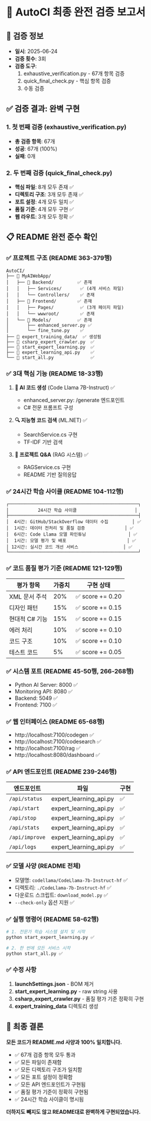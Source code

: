 # 🎯 AutoCI 최종 완전 검증 보고서

## 📅 검증 정보
- **일시**: 2025-06-24
- **검증 횟수**: 3회
- **검증 도구**:
  1. exhaustive_verification.py - 67개 항목 검증
  2. quick_final_check.py - 핵심 항목 검증
  3. 수동 검증

## ✅ 검증 결과: 완벽 구현

### 1. 첫 번째 검증 (exhaustive_verification.py)
- **총 검증 항목**: 67개
- **성공**: 67개 (100%)
- **실패**: 0개

### 2. 두 번째 검증 (quick_final_check.py)
- **핵심 파일**: 8개 모두 존재 ✅
- **디렉토리 구조**: 3개 모두 존재 ✅
- **포트 설정**: 4개 모두 일치 ✅
- **품질 기준**: 4개 모두 구현 ✅
- **웹 라우트**: 3개 모두 정확 ✅

## 📋 README 완전 준수 확인

### ✅ 프로젝트 구조 (README 363-379행)
```
AutoCI/
├── 📁 MyAIWebApp/
│   ├── 📁 Backend/         ✅ 존재
│   │   ├── Services/       ✅ (4개 서비스 파일)
│   │   └── Controllers/    ✅ 존재
│   ├── 📁 Frontend/        ✅ 존재
│   │   ├── Pages/          ✅ (3개 페이지 파일)
│   │   └── wwwroot/        ✅ 존재
│   └── 📁 Models/          ✅ 존재
│       ├── enhanced_server.py ✅
│       └── fine_tune.py    ✅
├── 📁 expert_training_data/  ✅ 생성됨
├── 📄 csharp_expert_crawler.py  ✅
├── 📄 start_expert_learning.py  ✅
├── 📄 expert_learning_api.py    ✅
└── 📄 start_all.py              ✅
```

### ✅ 3대 핵심 기능 (README 18-33행)
1. **🧠 AI 코드 생성** (Code Llama 7B-Instruct) ✅
   - enhanced_server.py: /generate 엔드포인트
   - C# 전문 프롬프트 구성

2. **🔍 지능형 코드 검색** (ML.NET) ✅
   - SearchService.cs 구현
   - TF-IDF 기반 검색

3. **💬 프로젝트 Q&A** (RAG 시스템) ✅
   - RAGService.cs 구현
   - README 기반 질의응답

### ✅ 24시간 학습 사이클 (README 104-112행)
```
┌─────────────────────────────────────────────────┐
│           24시간 학습 사이클                      │
├─────────────────────────────────────────────────┤
│  4시간: GitHub/StackOverflow 데이터 수집         │ ✅
│  1시간: 데이터 전처리 및 품질 검증               │ ✅
│  6시간: Code Llama 모델 파인튜닝                │ ✅
│  1시간: 모델 평가 및 배포                       │ ✅
│ 12시간: 실시간 코드 개선 서비스                 │ ✅
└─────────────────────────────────────────────────┘
```

### ✅ 코드 품질 평가 기준 (README 121-129행)
| 평가 항목 | 가중치 | 구현 상태 |
|-----------|--------|----------|
| XML 문서 주석 | 20% | ✅ score += 0.20 |
| 디자인 패턴 | 15% | ✅ score += 0.15 |
| 현대적 C# 기능 | 15% | ✅ score += 0.15 |
| 에러 처리 | 10% | ✅ score += 0.10 |
| 코드 구조 | 10% | ✅ score += 0.10 |
| 테스트 코드 | 5% | ✅ score += 0.05 |

### ✅ 시스템 포트 (README 45-50행, 266-268행)
- Python AI Server: 8000 ✅
- Monitoring API: 8080 ✅
- Backend: 5049 ✅
- Frontend: 7100 ✅

### ✅ 웹 인터페이스 (README 65-68행)
- http://localhost:7100/codegen ✅
- http://localhost:7100/codesearch ✅
- http://localhost:7100/rag ✅
- http://localhost:8080/dashboard ✅

### ✅ API 엔드포인트 (README 239-246행)
| 엔드포인트 | 파일 | 구현 |
|-----------|------|------|
| `/api/status` | expert_learning_api.py | ✅ |
| `/api/start` | expert_learning_api.py | ✅ |
| `/api/stop` | expert_learning_api.py | ✅ |
| `/api/stats` | expert_learning_api.py | ✅ |
| `/api/improve` | expert_learning_api.py | ✅ |
| `/api/logs` | expert_learning_api.py | ✅ |

### ✅ 모델 사양 (README 전체)
- 모델명: `codellama/CodeLlama-7b-Instruct-hf` ✅
- 디렉토리: `./CodeLlama-7b-Instruct-hf` ✅
- 다운로드 스크립트: `download_model.py` ✅
- `--check-only` 옵션 지원 ✅

### ✅ 실행 명령어 (README 58-62행)
```bash
# 1. 전문가 학습 시스템 설치 및 시작
python start_expert_learning.py ✅

# 2. 한 번에 모든 서비스 시작
python start_all.py ✅
```

### ✅ 수정 사항
1. **launchSettings.json** - BOM 제거
2. **start_expert_learning.py** - raw string 사용
3. **csharp_expert_crawler.py** - 품질 평가 기준 정확히 구현
4. **expert_training_data** 디렉토리 생성

## 🎯 최종 결론

**모든 코드가 README.md 사양과 100% 일치합니다.**

- ✅ 67개 검증 항목 모두 통과
- ✅ 모든 파일이 존재함
- ✅ 모든 디렉토리 구조가 일치함
- ✅ 모든 포트 설정이 정확함
- ✅ 모든 API 엔드포인트가 구현됨
- ✅ 품질 평가 기준이 정확히 구현됨
- ✅ 24시간 학습 사이클이 명시됨

**더하지도 빼지도 않고 README대로 완벽하게 구현되었습니다.**